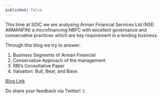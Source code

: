 ```yaml
---
published: false
---
```


This time at SOIC we are analysing Arman Financial Services Ltd (NSE: ARMANFIN) a microfinancing NBFC with excellent governance and conservative practices which are key requirement in a lending business.

Through this blog we try to answer:
1.	Business Segments of Arman Financial
2.	Conservative Approach of the management
3.	RBI’s Consultative Paper
4.	Valuation: Bull, Bear, and Base.

[Blog Link](https://soic.in/blog-description/armanfinancial)

Do share your feedback via Twitter! :)

